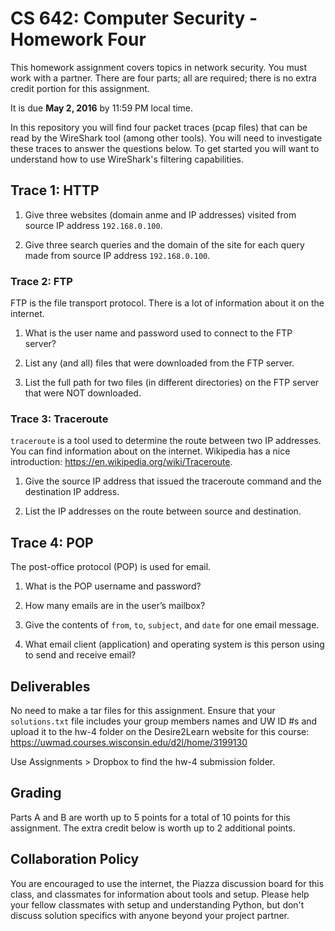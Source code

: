 # CS 642: Computer Security - Homework Four

This homework assignment covers topics in network security. You must work with a partner. There are four parts; all are required; there is no extra credit portion for this assignment.

It is due **May 2, 2016** by 11:59 PM local time. 

In this repository you will find four packet traces (pcap files) that can be read by the WireShark tool (among other tools). You will need to investigate these traces to answer the questions below. To get started you will want to understand how to use WireShark's filtering capabilities.

## Trace 1: HTTP
1. Give three websites (domain anme and IP addresses) visited from source IP address `192.168.0.100`.

1. Give three search queries and the domain of the site for each query made from source IP address `192.168.0.100`.


### Trace 2: FTP
FTP is the file transport protocol. There is a lot of information about it on the internet.
1. What is the user name and password used to connect to the FTP server?

1. List any (and all) files that were downloaded from the FTP server.

1. List the full path for two files (in different directories) on the FTP server that were NOT downloaded.


### Trace 3: Traceroute
`traceroute` is a tool used to determine the route between two IP addresses. You can find information about on the internet.
Wikipedia has a nice introduction: https://en.wikipedia.org/wiki/Traceroute.

1. Give the source IP address that issued the traceroute command and the 
destination IP address.

1. List the IP addresses on the route between source and destination.


## Trace 4: POP
The post-office protocol (POP) is used for email.
1. What is the POP username and password?

1. How many emails are in the user’s mailbox?

1. Give the contents of `from`, `to`, `subject`, and `date` for one email message.

1. What email client (application) and operating system is this person using to send and receive email?

## Deliverables
No need to make a tar files for this assignment. Ensure that your `solutions.txt` file includes your group members names and UW ID #s and upload it to the hw-4 folder on the Desire2Learn website for this course:
https://uwmad.courses.wisconsin.edu/d2l/home/3199130

Use Assignments > Dropbox to find the hw-4 submission folder.

## Grading
Parts A and B are worth up to 5 points for a total of 10 points for this assignment. The extra credit below is worth up to 2 additional points.

## Collaboration Policy
You are encouraged to use the internet, the Piazza discussion board for this class, and classmates for information about tools and setup. Please help your fellow classmates with setup and understanding Python, but don't discuss solution specifics with anyone beyond your project partner.




